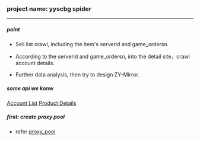 ### project name: yyscbg spider

---

##### point

- Sell list crawl, including the item's serverid and game_ordersn.

- According to the serverid and game_ordersn, into the detail site，crawl account details.

- Further data analysis, then try to design ZY-Mirror.

##### some api we konw

[Account List](https://yys.cbg.163.com/cgi/api/role_search?view_loc=all_list&order_by=selling_time%20DESC&page={page_num})
[Product Details](https://yys.cbg.163.com/cgi/api/get_equip_detail/serverid={serverid}&ordersn={game_ordersn}&view_loc=all_list%EF%BC%9B1)

##### first: create proxy pool

- refer [proxy_pool](https://github.com/jhao104/proxy_pool)